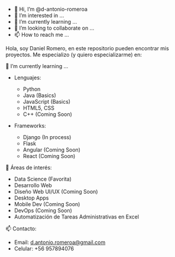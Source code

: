 

- 👋 Hi, I’m @d-antonio-romeroa
- 👀 I’m interested in ...
- 🌱 I’m currently learning ...
- 💞️ I’m looking to collaborate on ...
- 📫 How to reach me ...

<!---
d-antonio-romeroa/d-antonio-romeroa is a ✨ special ✨ repository because its `README.md` (this file) appears on your GitHub profile.
You can click the Preview link to take a look at your changes.
--->

Hola, soy Daniel Romero, en este repositorio pueden encontrar mis proyectos.
Me especializo (y quiero especializarme) en:

🌱 I’m currently learning ...

* Lenguajes:  
  - Python
  - Java (Basics)
  - JavaScript (Basics)
  - HTML5, CSS
  - C++ (Coming Soon)

* Frameworks:  
  - Django (In process)
  - Flask
  - Angular (Coming Soon)
  - React (Coming Soon)

👀 Áreas de interés:

* Data Science (Favorita)
* Desarrollo Web
* Diseño Web UI/UX (Coming Soon)
* Desktop Apps
* Mobile Dev (Coming Soon)
* DevOps (Coming Soon)
* Automatización de Tareas Administrativas en Excel

📫 Contacto:

* Email: d.antonio.romeroa@gmail.com
* Celular: +56 957894076
